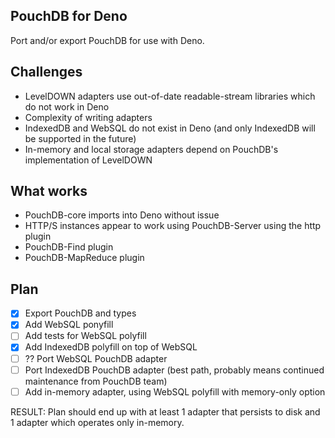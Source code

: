 ## PouchDB for Deno

Port and/or export PouchDB for use with Deno.

## Challenges

- LevelDOWN adapters use out-of-date readable-stream libraries which do not work in Deno
- Complexity of writing adapters
- IndexedDB and WebSQL do not exist in Deno (and only IndexedDB will be supported in the future)
- In-memory and local storage adapters depend on PouchDB's implementation of LevelDOWN

## What works

- PouchDB-core imports into Deno without issue
- HTTP/S instances appear to work using PouchDB-Server using the http plugin
- PouchDB-Find plugin
- PouchDB-MapReduce plugin

## Plan

- [x] Export PouchDB and types
- [x] Add WebSQL ponyfill
- [ ] Add tests for WebSQL polyfill
- [x] Add IndexedDB polyfill on top of WebSQL
- [ ] ?? Port WebSQL PouchDB adapter
- [ ] Port IndexedDB PouchDB adapter (best path, probably means continued maintenance from PouchDB team)
- [ ] Add in-memory adapter, using WebSQL polyfill with memory-only option

RESULT: Plan should end up with at least 1 adapter that persists to disk and 1 adapter which operates only in-memory.
